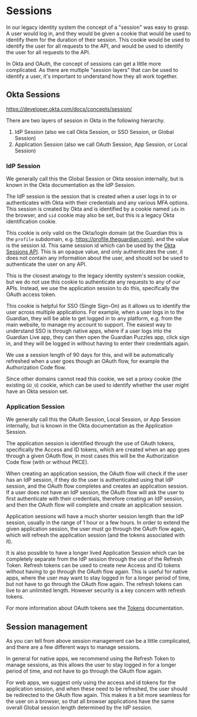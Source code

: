 # Sessions

In our legacy identity system the concept of a "session" was easy to grasp. A user would log in, and they would be given a cookie that would be used to identify them for the duration of their session. This cookie would be used to identify the user for all requests to the API, and would be used to identify the user for all requests to the API.

In Okta and OAuth, the concept of sessions can get a little more complicated. As there are multiple "session layers" that can be used to identify a user, it's important to understand how they all work together.

## Okta Sessions

https://developer.okta.com/docs/concepts/session/

There are two layers of session in Okta in the following hierarchy.

1. IdP Session (also we call Okta Session, or SSO Session, or Global Session)
2. Application Session (also we call OAuth Session, App Session, or Local Session)

### IdP Session

We generally call this the Global Session or Okta session internally, but is known in the Okta documentation as the IdP Session.

The IdP session is the session that is created when a user logs in to or authenticates with Okta with their credentials and any various MFA options. This session is created by Okta and is identified by a cookie named `idx` in the browser, and `sid` cookie may also be set, but this is a legacy Okta identification cookie.

This cookie is only valid on the Okta/login domain (at the Guardian this is the `profile` subdomain, e.g. https://profile.theguardian.com), and the value is the session id. This same session id which can be used by the [Okta Sessions API](https://developer.okta.com/docs/reference/api/sessions/). This is an opaque value, and only authenticates the user, it does not contain any information about the user, and should not be used to authenticate the user on any API.

This is the closest analogy to the legacy identity system's session cookie, but we do not use this cookie to authenticate any requests to any of our APIs. Instead, we use the application session to do this, specifically the OAuth access token.

This cookie is helpful for SSO (Single Sign-On) as it allows us to identify the user across multiple applications. For example, when a user logs in to the Guardian, they will be able to get logged in to any platform, e.g. from the main website, to manage my account to support. The easiest way to understand SSO is through native apps, where if a user logs into the Guardian Live app, they can then open the Guardian Puzzles app, click sign in, and they will be logged in without having to enter their credentials again.

We use a session length of 90 days for this, and will be automatically refreshed when a user goes though an OAuth flow, for example the Authorization Code flow.

Since other domains cannot read this cookie, we set a proxy cookie (the existing `GU_U`) cookie, which can be used to identify whether the user _might_ have an Okta session set.

### Application Session

We generally call this the OAuth Session, Local Session, or App Session internally, but is known in the Okta documentation as the Application Session.

The application session is identified through the use of OAuth tokens, specifically the Access and ID tokens, which are created when an app goes through a given OAuth flow, in most cases this will be the Authorization Code flow (with or without PKCE).

When creating an application session, the OAuth flow will check if the user has an IdP session, if they do the user is authenticated using that IdP session, and the OAuth flow completes and creates an application session. If a user does not have an IdP session, the OAuth flow will ask the user to first authenticate with their credentials, therefore creating an IdP session, and then the OAuth flow will complete and create an application session.

Application sessions will have a much shorter session length than the IdP session, usually in the range of 1 hour or a few hours. In order to extend the given application session, the user must go through the OAuth flow again, which will refresh the application session (and the tokens associated with it).

It is also possible to have a longer lived Application Session which can be completely separate from the IdP session through the use of the Refresh Token. Refresh tokens can be used to create new Access and ID tokens without having to go through the OAuth flow again. This is useful for native apps, where the user may want to stay logged in for a longer period of time, but not have to go through the OAuth flow again. The refresh tokens can live to an unlimited length. However security is a key concern with refresh tokens.

For more information about OAuth tokens see the [Tokens](tokens.md) documentation.

## Session management

As you can tell from above session management can be a little complicated, and there are a few different ways to manage sessions.

In general for native apps, we recommend using the Refresh Token to manage sessions, as this allows the user to stay logged in for a longer period of time, and not have to go through the OAuth flow again.

For web apps, we suggest only using the access and id tokens for the application session, and when these need to be refreshed, the user should be redirected to the OAuth flow again. This makes it a bit more seamless for the user on a browser, so that all browser applications have the same overall Global session length determined by the IdP session.
